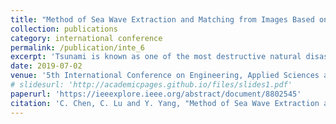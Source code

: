 ```yaml
---
title: "Method of Sea Wave Extraction and Matching from Images Based on Convolutional Neural Network111"
collection: publications
category: international conference
permalink: /publication/inte_6
excerpt: 'Tsunami is known as one of the most destructive natural disasters...'
date: 2019-07-02
venue: '5th International Conference on Engineering, Applied Sciences and Technology (ICEAST)'
# slidesurl: 'http://academicpages.github.io/files/slides1.pdf'
paperurl: 'https://ieeexplore.ieee.org/abstract/document/8802545'
citation: 'C. Chen, C. Lu and Y. Yang, "Method of Sea Wave Extraction and Matching from Images Based on Convolutional Neural Network," 2019 5th International Conference on Engineering, Applied Sciences and Technology (ICEAST), Luang Prabang, Laos, 2019, pp. 1-4.'
---
```

